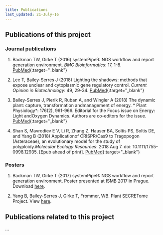 ```yaml
---
title: Publications
last_updated: 21-July-16
---
```


## Publications of this project 

### Journal publications

1. Backman TW, Girke T (2016) systemPipeR: NGS workflow and report generation environment. *BMC Bioinformatics*: 17, 1-8. [PubMed](http://www.ncbi.nlm.nih.gov/pubmed/27650223){:target="_blank"}

2. Lee T, Bailey-Serres J (2018) Lighting the shadows: methods that expose unclear and cytoplasmic gene regulatory control. *Current Opinion in Biotechnology*: 49, 29-34. [PubMed](https://www.ncbi.nlm.nih.gov/pubmed/28800418){:target="_blank"}

3. Bailey-Serres J, Pierik R, Ruban A, and Wingler A (2018) The dynamic plant: capture, transformation andmanagement of energy. * Plant Physiology*: 176(2), 961-966. Editorial for the Focus issue on Energy: Light andOxygen Dynamics. Authors are co-editors for the issue. [PubMed](https://www.ncbi.nlm.nih.gov/pubmed/?term=The+dynamic+plant%3A+capture%2C+transformation+and+management+of+energy){:target="_blank"}

4. Shan S, Mavrodiev E V, Li R, Zhang Z, Hauser BA, Soltis PS, Soltis DE, and Yang B (2018) Applicationof CRISPR/Cas9 to Tragopogon (Asteraceae), an evolutionary model for the study of polyploidy.*Molecular Ecology Resources*: 2018 Aug 7. doi: 10.1111/1755-0998.12935. [Epub ahead of print].
[PubMed](https://www.ncbi.nlm.nih.gov/pubmed/30086204){:target="_blank"}

### Posters

1. Backman TW, Girke T (2017) systemPipeR: NGS workflow and report generation environment. Poster presented at ISMB 2017 in Prague. Download [here](https://drive.google.com/open?id=0B-lLYVUOliJFV1RGMkcyblBjekk).

2. Yang B, Bailey-Serres J, Girke T, Frommer, WB. Plant SECRETome Project. View [here](https://drive.google.com/open?id=1l38SDusD-6jtDxr-FD44Kv943NZ6TZaK). 

## Publications related to this project

...



